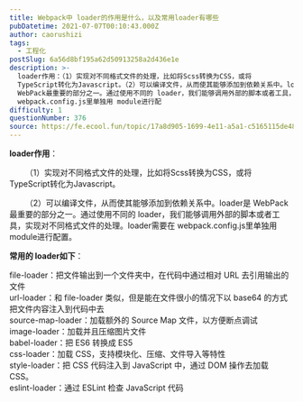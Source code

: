 ```yaml
---
title: Webpack中 loader的作用是什么，以及常用loader有哪些
pubDatetime: 2021-07-07T00:10:43.000Z
author: caorushizi
tags:
  - 工程化
postSlug: 6a56d8bf195a62d50913258a2d436e1e
description: >-
  loader作用：（1）实现对不同格式文件的处理，比如将Scss转换为CSS，或将
  TypeScript转化为Javascript。（2）可以编译文件，从而使其能够添加到依赖关系中。loader是
  WebPack最重要的部分之一。通过使用不同的 loader，我们能够调用外部的脚本或者工具，实现对不同格式文件的处理。loader需要在
  webpack.config.js里单独用 module进行配
difficulty: 1
questionNumber: 376
source: https://fe.ecool.fun/topic/17a8d905-1699-4e11-a5a1-c5165115de48
---
```


<p><strong>loader作用</strong>：</p><p style="text-align:start;text-indent:2em;"></p><p style="text-align:start;text-indent:2em;">（1）实现对不同格式文件的处理，比如将Scss转换为CSS，或将 TypeScript转化为Javascript。</p><p style="text-align:start;text-indent:2em;">（2）可以编译文件，从而使其能够添加到依赖关系中。loader是 WebPack最重要的部分之一。通过使用不同的 loader，我们能够调用外部的脚本或者工具，实现对不同格式文件的处理。loader需要在 webpack.config.js里单独用 module进行配置。</p><p></p><p></p><p><strong>常用的 loader如下</strong>：</p><p></p><p>file-loader：把文件输出到一个文件夹中，在代码中通过相对 URL 去引用输出的文件<br/> url-loader：和 file-loader 类似，但是能在文件很小的情况下以 base64 的方式把文件内容注入到代码中去<br/> source-map-loader：加载额外的 Source Map 文件，以方便断点调试<br/> image-loader：加载并且压缩图片文件<br/> babel-loader：把 ES6 转换成 ES5<br/> css-loader：加载 CSS，支持模块化、压缩、文件导入等特性<br/> style-loader：把 CSS 代码注入到 JavaScript 中，通过 DOM 操作去加载 CSS。<br/> eslint-loader：通过 ESLint 检查 JavaScript 代码<br/><br/></p>
